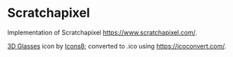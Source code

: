 # Scratchapixel

Implementation of Scratchapixel https://www.scratchapixel.com/.

[3D Glasses](https://icons8.com/icon/_mnw9UKT4wry/3d-glasses) icon by [Icons8](https://icons8.com); converted to .ico using https://icoconvert.com/.
